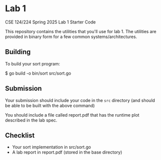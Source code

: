 # Lab 1

CSE 124/224 Spring 2025 Lab 1 Starter Code

This repository contains the utilities that you'll use for lab 1.  The
utilities are provided in binary form for a few common systems/architectures.

## Building

To build your sort program:

$ go build -o bin/sort src/sort.go


## Submission

Your submission should include your code in the `src` directory (and
should be able to be built with the above command)

You should include a file called report.pdf that has the runtime plot
described in the lab spec.

## Checklist

* Your sort implementation in src/sort.go
* A lab report in report.pdf (stored in the base directory)

